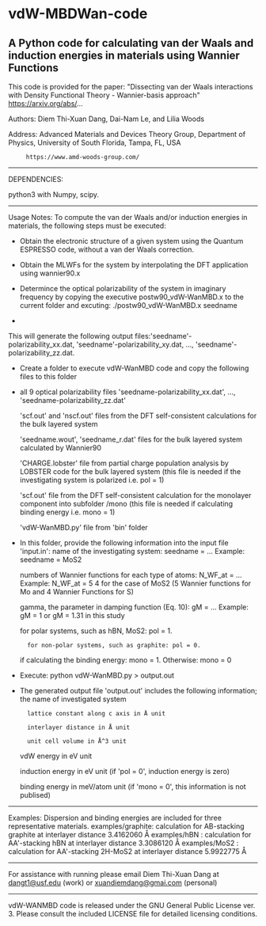 # vdW-MBDWan-code
A Python code for calculating van der Waals and induction energies in materials using Wannier Functions
----------------------------------------------------------------------------------------------------------------------------------

This code is provided for the paper: "Dissecting van der Waals interactions with Density Functional Theory - Wannier-basis approach" 
                                     https://arxiv.org/abs/...

Authors: Diem Thi-Xuan Dang, Dai-Nam Le, and Lilia Woods

Address: Advanced Materials and Devices Theory Group, Department of Physics, University of South Florida, Tampa, FL, USA

         https://www.amd-woods-group.com/
	 
------------------------------------------------------------------------------------------------------------------------------------

DEPENDENCIES:

python3 with Numpy, scipy.

------------------------------------------------------------------------------------------------------------------------------------

Usage Notes:
To compute the van der Waals and/or induction energies in materials, the following steps must be executed:

- Obtain the electronic structure of a given system using the Quantum ESPRESSO code, without a van der Waals correction.

- Obtain the MLWFs for the system by interpolating the DFT application using wannier90.x

- Determince the optical polarizability of the system in imaginary frequency by copying the executive postw90_vdW-WanMBD.x to the current folder and excuting: ./postw90_vdW-WanMBD.x seedname
- 
This will generate the following output files:'seedname'-polarizability_xx.dat, 'seedname'-polarizability_xy.dat, ..., 'seedname'-polarizability_zz.dat.    

- Create a folder to execute vdW-WanMBD code and copy the following files to this folder
- 
    all 9 optical polarizability files 'seedname-polarizability_xx.dat', ..., 'seedname-polarizability_zz.dat'
  
    'scf.out' and 'nscf.out' files from the DFT self-consistent calculations for the bulk layered system
  
    'seedname.wout', 'seedname_r.dat' files for the bulk layered system calculated by Wannier90
  
     'CHARGE.lobster' file from partial charge population analysis by LOBSTER code for the bulk layered system  (this file is needed if the investigating system is polarized i.e. pol = 1)
  
     'scf.out' file from the DFT self-consistent calculation for the monolayer component into subfolder /mono (this file is needed if calculating binding energy i.e. mono = 1)
  
	'vdW-WanMBD.py' file from 'bin' folder
		
- In this folder, provide the following information into the input file 'input.in':
    name of the investigating system: seedname = ...                      Example: seedname = MoS2
  
	numbers of Wannier functions for each type of atoms: N_WF_at = ...    Example: N_WF_at = 5 4 for the case of MoS2 (5 Wannier functions for Mo and 4 Wannier Functions for S)

	gamma, the parameter in damping function (Eq. 10): gM = ...           Example: gM = 1 or gM = 1.31 in this study

	for polar systems, such as hBN, MoS2: pol = 1.

        for non-polar systems, such as graphite: pol = 0.
  
	if calculating the binding energy: mono = 1. Otherwise: mono = 0
	
- Execute: python vdW-WanMBD.py > output.out

- The generated output file 'output.out' includes the following information;
	the name of investigated system

        lattice constant along c axis in Å unit
  
        interlayer distance in Å unit
      
        unit cell volume in Å^3 unit
  
	vdW energy in eV unit

	induction energy in eV unit (if 'pol = 0', induction energy is zero)

	binding energy in meV/atom unit (if 'mono = 0', this information is not publised)

---------------------------------------------------------------------------------------------------------------------------------------

Examples:
     Dispersion and binding energies are included for three representative materials.
     examples/graphite: calculation for AB-stacking graphite at interlayer distance 3.4162060 Å
     examples/hBN     : calculation for AA'-stacking hBN     at interlayer distance 3.3086120 Å
     examples/MoS2    : calculation for AA'-stacking 2H-MoS2 at interlayer distance 5.9922775 Å
    
----------------------------------------------------------------------------------------------------------------------------------------

For assistance with running please email Diem Thi-Xuan Dang at dangt1@usf.edu (work) or xuandiemdang@gmai.com (personal)

----------------------------------------------------------------------------------------------------------------------------------------

vdW-WANMBD code is released under the GNU General Public License ver. 3. Please consult the included LICENSE file for detailed licensing conditions.


